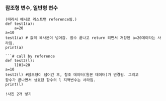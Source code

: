### 참조형 변수, 일반형 변수

``` # call by value ----> 함수의 매개변수에 대입되는 것이 참조형인지, 일반형인지에 따라 결정. 일반형이면 value , 참조형이면 reference
(따라서 예시로 리스트면 reference임.)
def test1(a):
    a=20
a=10
test1(a) # 값의 복사본이 넘어감. 함수 끝나고 return 되면서 저장된 a=20데이타는 사라짐.
print(a)

```# call by reference
def test2(l):
    l[0]=20
a=10
test2(l) #참조형이 넘어간 후, 참조 데이터(원본 데이터)가 변경됨. 그리고 
함수가 끝나면서 생겼던 함수의 l 지역변수는 사라짐. 
print(l)

!사진 2개 넣기




